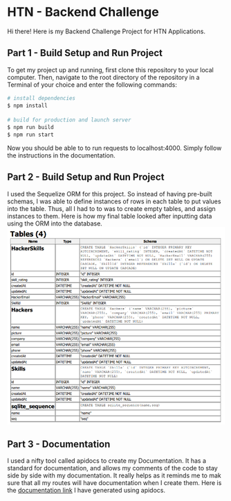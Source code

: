 # HTN - Backend Challenge
Hi there! Here is my Backend Challenge Project for HTN Applications. 

## Part 1 - Build Setup and Run Project

To get my project up and running, first clone this repository to your local computer. Then, navigate to the root directory of the repository in a Terminal of your choice and enter the following commands:

```bash
# install dependencies
$ npm install

# build for production and launch server
$ npm run build
$ npm run start
```
Now you should be able to to run requests to localhost:4000. Simply follow the instructions in the documentation.

## Part 2 - Build Setup and Run Project

I used the Sequelize ORM for this project. So instead of having pre-built schemas, I was able to define instances of rows in each table to put values into the table. Thus, all I had to to was to create empty tables, and assign instances to them. Here is how my final table looked after inputting data using the ORM into the database. 
<img src="Tables.png" alt="table-structure" class="inline"/>

## Part 3 - Documentation

I used a nifty tool called apidocs to create my Documentation. It has a standard for documentation, and allows my comments of the code to stay side by side with my documentation. It really helps as it reminds me to mak sure that all my routes will have documentation when I create them. Here is the [documentation link](https://aaggarwal10.github.io/HTN-Backend-Application/) I have generated using apidocs.
